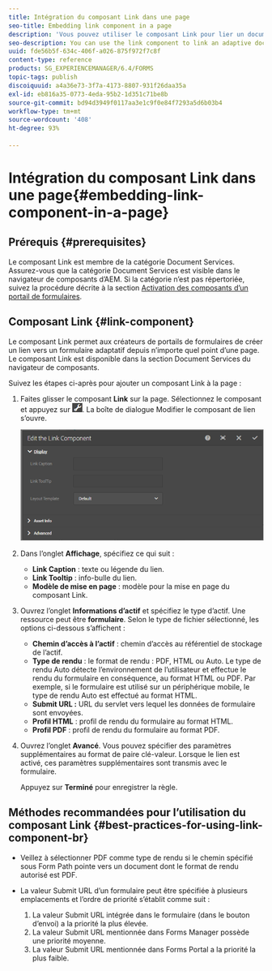 ```yaml
---
title: Intégration du composant Link dans une page
seo-title: Embedding link component in a page
description: 'Vous pouvez utiliser le composant Link pour lier un document adaptatif ou un formulaire adaptatif depuis la page que vous souhaitez.  '
seo-description: You can use the link component to link an adaptive document or an adaptive form from any page.
uuid: fde56b5f-634c-406f-a026-875f972f7c8f
content-type: reference
products: SG_EXPERIENCEMANAGER/6.4/FORMS
topic-tags: publish
discoiquuid: a4a36e73-3f7a-4173-8807-931f26daa35a
exl-id: eb816a35-0773-4eda-95b2-1d351c71be8b
source-git-commit: bd94d3949f0117aa3e1c9f0e84f7293a5d6b03b4
workflow-type: tm+mt
source-wordcount: '408'
ht-degree: 93%

---
```


# Intégration du composant Link dans une page{#embedding-link-component-in-a-page}

## Prérequis {#prerequisites}

Le composant Link est membre de la catégorie Document Services. Assurez-vous que la catégorie Document Services est visible dans le navigateur de composants d’AEM. Si la catégorie n’est pas répertoriée, suivez la procédure décrite à la section [Activation des composants d’un portail de formulaires](/help/forms/using/enabling-forms-portal-components.md).

## Composant Link {#link-component}

Le composant Link permet aux créateurs de portails de formulaires de créer un lien vers un formulaire adaptatif depuis n’importe quel point d’une page. Le composant Link est disponible dans la section Document Services du navigateur de composants.

Suivez les étapes ci-après pour ajouter un composant Link à la page :

1. Faites glisser le composant **Link** sur la page. Sélectionnez le composant et appuyez sur ![cmppr](assets/cmppr.png). La boîte de dialogue Modifier le composant de lien s’ouvre.

   ![edit-link-component](assets/edit-link-component.png)

1. Dans l’onglet **Affichage**, spécifiez ce qui suit :

   * **Link Caption** : texte ou légende du lien.
   * **Link Tooltip** : info-bulle du lien.
   * **Modèle de mise en page** : modèle pour la mise en page du composant Link.

1. Ouvrez l’onglet **Informations d’actif** et spécifiez le type d’actif. Une ressource peut être **formulaire**. Selon le type de fichier sélectionné, les options ci-dessous s’affichent : 

   * **Chemin d’accès à l’actif** : chemin d’accès au référentiel de stockage de l’actif.
   * **Type de rendu** : le format de rendu : PDF, HTML ou Auto. Le type de rendu Auto détecte l’environnement de l’utilisateur et effectue le rendu du formulaire en conséquence, au format HTML ou PDF. Par exemple, si le formulaire est utilisé sur un périphérique mobile, le type de rendu Auto est effectué au format HTML.
   * **Submit URL :**  URL du servlet vers lequel les données de formulaire sont envoyées.
   * **Profil HTML** : profil de rendu du formulaire au format HTML.
   * **Profil PDF** : profil de rendu du formulaire au format PDF.

1. Ouvrez l’onglet **Avancé**. Vous pouvez spécifier des paramètres supplémentaires au format de paire clé-valeur. Lorsque le lien est activé, ces paramètres supplémentaires sont transmis avec le formulaire.

   Appuyez sur **Terminé** pour enregistrer la règle.

## Méthodes recommandées pour l’utilisation du composant Link {#best-practices-for-using-link-component-br}

* Veillez à sélectionner PDF comme type de rendu si le chemin spécifié sous Form Path pointe vers un document dont le format de rendu autorisé est PDF.
* La valeur Submit URL d’un formulaire peut être spécifiée à plusieurs emplacements et l’ordre de priorité s’établit comme suit :

   1. La valeur Submit URL intégrée dans le formulaire (dans le bouton d’envoi) a la priorité la plus élevée.
   1. La valeur Submit URL mentionnée dans Forms Manager possède une priorité moyenne.
   1. La valeur Submit URL mentionnée dans Forms Portal a la priorité la plus faible.
